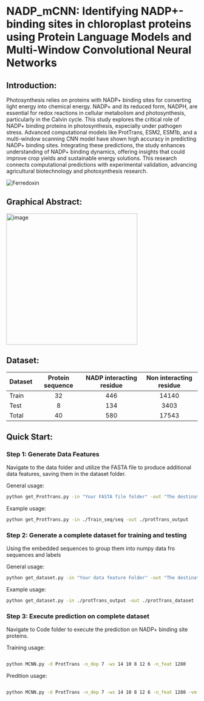 # NADP_mCNN: Identifying NADP+-binding sites in chloroplast proteins using Protein Language Models and Multi-Window Convolutional Neural Networks

## Introduction:

Photosynthesis relies on proteins with NADP+ binding sites for converting light energy into chemical energy. NADP+ and its reduced form, NADPH, are essential for redox reactions in cellular metabolism and photosynthesis, particularly in the Calvin cycle. This study explores the critical role of NADP+ binding proteins in photosynthesis, especially under pathogen stress. Advanced computational models like ProtTrans, ESM2, ESM1b, and a multi-window scanning CNN model have shown high accuracy in predicting NADP+ binding sites. Integrating these predictions, the study enhances understanding of NADP+ binding dynamics, offering insights that could improve crop yields and sustainable energy solutions. This research connects computational predictions with experimental validation, advancing agricultural biotechnology and photosynthesis research.

![Ferredoxin](https://github.com/user-attachments/assets/5acd2405-ad96-4737-b23b-61bb1d30bf96)


## Graphical Abstract:

<img width="345" alt="image" src="https://github.com/user-attachments/assets/d7c696f7-e253-4c73-b9d9-ec8270ae6104">

## Dataset:

| Dataset | Protein sequence | NADP interacting residue | Non interacting residue |
|----------|:--------:|:---------:|:---------:|
| Train | 32 | 446 | 14140 |
| Test | 8 | 134 | 3403 |
| Total | 40 | 580 | 17543 |

## Quick Start:

### Step 1: Generate Data Features

Navigate to the data folder and utilize the FASTA file to produce additional data features, saving them in the dataset folder.

General usage:

```bash
python get_ProtTrans.py -in "Your FASTA file folder" -out "The destination folder of your output"
````
Example usage:

```bash
python get_ProtTrans.py -in ./Train_seq/seq -out ./protTrans_output
````
### Step 2: Generate a complete dataset for training and testing

Using the embedded sequences to group them into numpy data fro sequences and labels

General usage:

```bash
python get_dataset.py -in "Your data feature Folder" -out "The destination folder of your output" -dt "Datatype of your feature" -w "Window Size" -label "Your data label Folder"  
````
Example usage:

```bash
python get_dataset.py -in ./protTrans_output -out ./protTrans_dataset -dt .prottrans -w 7 -label ./label
````

### Step 3: Execute prediction on complete dataset
Navigate to Code folder to execute the prediction on NADP+ binding site proteins.

Training usage:

```bash

python MCNN.py -d ProtTrans -n_dep 7 -ws 14 10 8 12 6 -n_feat 1280
````
Predition usage:

```bash

python MCNN.py -d ProtTrans -n_dep 7 -ws 14 10 8 12 6 -n_feat 1280 -vm independent
````

